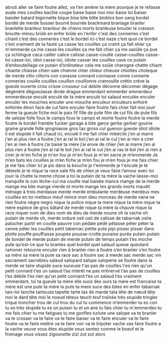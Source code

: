 abruti
aller se faire foutre
allez, va t’en
amène ta mère pourque je te refasse
avale mes couilles
bachie coupe
baise
baise moi mor
baise toi
baiser
bander
batard
bigornette
bique
bise
bite
bitte
bloblos
bon sang
bordel
bordel de merde
bosser
bourré
bourrée
brackmard
branlage
branler
branlette
branleur
branleur de chiens morts
branleuse
brouter le cresson
broutte-minou
brûle en enfer
brûle en l'enfer
c'est des conneries
c’est chiant
c’est des conneries
c’est le bordel ici
c’est naze
c’est quoi ce bordel
c’est vraiment de ta faute
ça casse les couilles
ça craint
ça fait shier
ça m'emmerde
ça me casse les couilles
ça me fait chier
ça me saoûle
ça pue
ça schlingue
caca
cailler
calice
calisse
casse-couille
casse-couilles
casse-toi
casse-toi, idiot
casse-toi, idiote
casser les couilles
cave
ce putain d’embouteillage
ce putain d’ordinateur
cela me soûle
charogne
chatte
chiant
chiante
chiasse
chien sale
chienne
chier
chieur
chieuse
chiottes
choleque de merde
clito
clitoris
con
conasse
connard
connasse
conne
connerie
conneries
couille
couilles
couillon
couillonne
cramouille
crétin
crève la gueule ouverte
criss
crisse
crosseur
cul
debile
déconne
déconner
dégage
dégénéré
dégueulasse
dinde
drague
emmerdant
emmerder
emmerdeur
emmerdeuse
enculé
enculé de ta mère
enculé toi salaud
enculée
enculer
enculer les mouches
enculer une mouche
enculeur
enculeurs
enfoiré
enfoirée
étron
face de cul
faire enculer
faire foutre
fais chier
fait moi jouir
ferme ta gueule
fiche moi le paix
fif
fille de pute
film de cul
fils de pute
fils de salope
folle
fous le camps
fous le camps et morte
foutre
foutre la merde
foutre le bordel
framble
fucker
garage à bite
garce
gerbe
gerber
gouine
graine
grande folle
grogniasse
gros tas
gross cul
guenon
gueule
idiot
idiote
il est stupide
il fait chaud ici, enculé
il me fait chier
imbécile
j'en ai marre
j'en ai plus rien à foutre
j'en ai ral le bol
j'en ai ral le cul
j'en ai rien à cirer
j'en ai rien à foutre
j’ai baisé ta mère
j’ai envie de chier
j’en ai marre
j’en ai plus rien à foutre
j’en ai ral le bol
j’en ai ral le cul
j’en ai ras le bol
j’en ai rien à cirer
je m'en fiche
je m'en fou
je m'en fous
je m'en sacre
je m’emmerde
Je m’en bats les couilles
je m’en fiche
je m’en fou
je m’en fous
je me fais chier
je me fais chier ici
je pis dans ta bouche
je t'emmerde
je t'encule
je te déteste
je te nique ta race sale fils de chien
je veux faire l’amour avec toi
jouir
la chatte
la meme chose a toi
la putain de ta mère
la vache
laisse-moi tranquille
le con
lèche-cul
ma couille
mal baisée
mance
mange de la merde
mange ma bite
mange merde et morte
mange tes grands morts
maudit
ménage à trois
merdasse
merde
merde embulante
merdeuse
merdeux
mes couilles en toi
metteux
meuf
mince
mon dieu
morceau de merde
nana
ne rien foutre
nègre
negro
nique la police
nique ta mere
nique ta mère
nique ta mère espèce de gros bâtard de merde
nique ta mère la chauve
nique ta race
niquer
nom de dieu
nom de dieu de merde
noune
oh la vache
oh putain de merde
oh, merde
ordure
osti
osti de calisse de tabarnak
ostie
palucher
partir en couille
pauvre con
pédale
pédé
pétasse
péter
péter la cenne
péter les couilles
petit tabernac
petite pute
pipi
pisser
pisser dans
plotte
pouffe
pouffiasse
poupée
pousse-crotte
punaise
purée
putain
putain de bordel de merde
putain de merde
putain de temps
putain t’es moche
pute
qu’est-ce que tu branles
quel bordel
quel salaud
queue
queutard
ramoner
retourne enculer
rien à branler
rien à foutre
s’en branler
s’en foutre
sa mère
sa mère la pute
sa race
sac à foutre
sac à merde
sac merde
sac vin
sacrament
sacrebleu
salaud
salopard
salope
saloperie
se foutre dans la merde
se taire
stupide
suce
suceuse
t'as pas de couilles
t'es rien qu'un petit connard
t'es un salaud
t’as intérêt ne pas m’énervé
t’as pas de couilles
t’es débile
t’es rien qu’un petit connard
t’es un salaud
t’es vraiment emmerdant, toi
ta gueule
ta mère elle suce des ours
ta mere est francaise
ta mère est une pute
ta mère la pute
ta mere suce des bites en enfer
tabarnak
tais-toi
tanche
tantouze
tapette
tarte
tas de marde
tata
tête de nœud
tête moi le dard
tête moi le noeud
téteux
teuch
teuf
traînée
très stupide
tringler
trique
troncher
trou de cul
trou du cul
tu commence m’enmerder
tu es con
tu es très stupide
tu es un putain
tu et un ane
tu fais chier
tu m'emmerdes
tu me fais chier
tu me fatigues
tu me gonfles
turlute
une salope
va te branler
va te crosser
va te faire
va te faire baiser
va te faire enculer
va te faire foutre
va te faire mettre
va te faire voir
va te tripoter
vache
vas faire foutre a la vache
veuve
vous êtes stupide
vous sentez comme le boeuf et le fromage
vous vissez
zigounette
zizi
zut
zut alors
